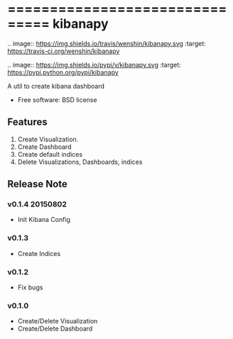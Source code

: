 ===============================
kibanapy
===============================

.. image:: https://img.shields.io/travis/wenshin/kibanapy.svg
        :target: https://travis-ci.org/wenshin/kibanapy

.. image:: https://img.shields.io/pypi/v/kibanapy.svg
        :target: https://pypi.python.org/pypi/kibanapy


A util to create kibana dashboard

* Free software: BSD license

Features
--------
1. Create Visualization.
2. Create Dashboard
3. Create default indices
4. Delete Visualizations, Dashboards, indices

Release Note
------------
### v0.1.4 20150802
  * Init Kibana Config

### v0.1.3
  * Create Indices

### v0.1.2
  * Fix bugs

### v0.1.0
  * Create/Delete Visualization
  * Create/Delete Dashboard
